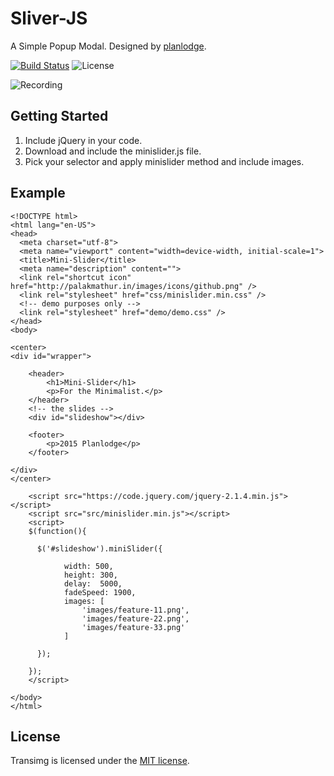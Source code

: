 # Sliver-JS
A Simple Popup Modal. Designed by [planlodge](https://github.com/planlodge).

[![Build Status](https://travis-ci.org/stevenbenner/jquery-powertip.svg?branch=master)](https://travis-ci.org/stevenbenner/jquery-powertip)
![License](https://img.shields.io/packagist/l/doctrine/orm.svg)

![Recording](https://raw.githubusercontent.com/planlodge/Sliver-JS/master/demo/recording.gif)

## Getting Started

 1. Include jQuery in your code.
 2. Download and include the minislider.js file.
 3. Pick your selector and apply minislider method and include images.

## Example

    <!DOCTYPE html>
	<html lang="en-US">
	<head>
	  <meta charset="utf-8">
	  <meta name="viewport" content="width=device-width, initial-scale=1">
	  <title>Mini-Slider</title>
	  <meta name="description" content="">
	  <link rel="shortcut icon" href="http://palakmathur.in/images/icons/github.png" />
	  <link rel="stylesheet" href="css/minislider.min.css" />
	  <!-- demo purposes only -->
	  <link rel="stylesheet" href="demo/demo.css" />
	</head>
	<body>

	<center>
	<div id="wrapper">

		<header>
			<h1>Mini-Slider</h1>
			<p>For the Minimalist.</p>
		</header>
		<!-- the slides -->
		<div id="slideshow"></div>
		
		<footer>
			<p>2015 Planlodge</p>
		</footer>
		
	</div>
	</center>

		<script src="https://code.jquery.com/jquery-2.1.4.min.js"></script> 
		<script src="src/minislider.min.js"></script> 
		<script>
		$(function(){

		  $('#slideshow').miniSlider({
				
				width: 500,
				height: 300,
				delay:	5000,
				fadeSpeed: 1900,
				images: [
					'images/feature-11.png',
					'images/feature-22.png',
					'images/feature-33.png'
				]
				
		  });

		});
		</script>
		
	</body>
	</html>

## License

Transimg is licensed under the [MIT license](http://opensource.org/licenses/MIT).
